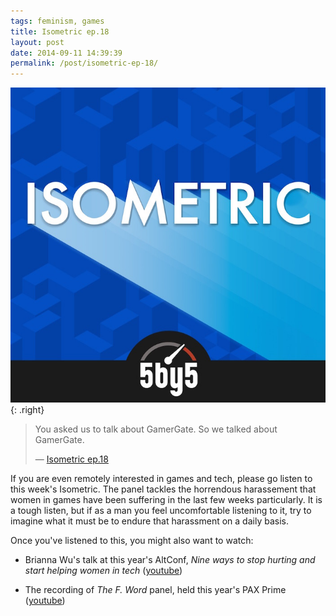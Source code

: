 ```yaml
---
tags: feminism, games
title: Isometric ep.18
layout: post
date: 2014-09-11 14:39:39
permalink: /post/isometric-ep-18/
---
```


![isometric cover][1]{: .right}

> You asked us to talk about GamerGate. So we talked about GamerGate.
>
> — [Isometric ep.18][2]

If you are even remotely interested in games and tech, please go listen to this week's Isometric. The panel tackles the horrendous harassement that women in games have been suffering in the last few weeks particularly. It is a tough listen, but if as a man you feel uncomfortable listening to it, try to imagine what it must be to endure that harassment on a daily basis.

Once you've listened to this, you might also want to watch:

* Brianna Wu's talk at this year's AltConf, _Nine ways to stop hurting and start helping women in tech_ ([youtube](http://youtube.com/watch?v=XGqmneujHYY))

* The recording of _The F. Word_ panel, held this year's PAX Prime ([youtube](http://youtube.com/watch?v=3M4ay9d9758))

[1]: /static/media/2014/09/cesar-1410442156079-raw.jpg
[2]: http://5by5.tv/isometric/18